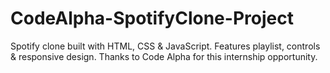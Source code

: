 # CodeAlpha-SpotifyClone-Project
Spotify clone built with HTML, CSS &amp; JavaScript. Features playlist, controls &amp; responsive design. Thanks to Code Alpha for this internship opportunity.
